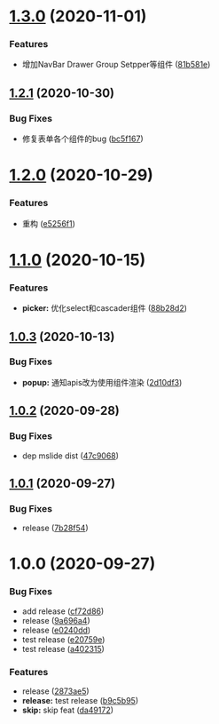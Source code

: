 # [1.3.0](https://github.com/godxiaoji/vfox/compare/v1.2.1...v1.3.0) (2020-11-01)


### Features

* 增加NavBar Drawer Group Setpper等组件 ([81b581e](https://github.com/godxiaoji/vfox/commit/81b581ea52a23eb9dcd80ab83ad6df51fcee1a4f))

## [1.2.1](https://github.com/godxiaoji/vfox/compare/v1.2.0...v1.2.1) (2020-10-30)


### Bug Fixes

* 修复表单各个组件的bug ([bc5f167](https://github.com/godxiaoji/vfox/commit/bc5f16726e92369814de8a82f2df3dff27f23879))

# [1.2.0](https://github.com/godxiaoji/vfox/compare/v1.1.0...v1.2.0) (2020-10-29)


### Features

* 重构 ([e5256f1](https://github.com/godxiaoji/vfox/commit/e5256f118856be34066f3cbaa0bb08c56044537e))

# [1.1.0](https://github.com/godxiaoji/vfox/compare/v1.0.3...v1.1.0) (2020-10-15)


### Features

* **picker:** 优化select和cascader组件 ([88b28d2](https://github.com/godxiaoji/vfox/commit/88b28d2deaed7dee24ef5106c3b15f31f2110e2d))

## [1.0.3](https://github.com/godxiaoji/vfox/compare/v1.0.2...v1.0.3) (2020-10-13)


### Bug Fixes

* **popup:** 通知apis改为使用组件渲染 ([2d10df3](https://github.com/godxiaoji/vfox/commit/2d10df33d65d20070f8c81fa735dc6ea4a9b9b93))

## [1.0.2](https://github.com/godxiaoji/vfox/compare/v1.0.1...v1.0.2) (2020-09-28)


### Bug Fixes

* dep mslide dist ([47c9068](https://github.com/godxiaoji/vfox/commit/47c90680c11ed9e58da95bdf8146842c08801c7b))

## [1.0.1](https://github.com/godxiaoji/vfox/compare/v1.0.0...v1.0.1) (2020-09-27)


### Bug Fixes

* release ([7b28f54](https://github.com/godxiaoji/vfox/commit/7b28f5431196591bed8b0f4c1daefcdfb5a0375d))

# 1.0.0 (2020-09-27)


### Bug Fixes

* add release ([cf72d86](https://github.com/godxiaoji/vfox/commit/cf72d862c5e4dcf72ba8bac53cfe0211f27090df))
* release ([9a696a4](https://github.com/godxiaoji/vfox/commit/9a696a4788a7f28b88a32096cdc333c38bdef2b2))
* release ([e0240dd](https://github.com/godxiaoji/vfox/commit/e0240dd78117c8eae8185e75859daa08d9dd33f9))
* test release ([e20759e](https://github.com/godxiaoji/vfox/commit/e20759edf8f2106f0d3f010e6f9962a2e5d77285))
* test release ([a402315](https://github.com/godxiaoji/vfox/commit/a402315997138c7e7f2f614acc4775793d4212cf))


### Features

* release ([2873ae5](https://github.com/godxiaoji/vfox/commit/2873ae5e5456980caefe91d82d5df531e49312eb))
* **release:** test release ([b9c5b95](https://github.com/godxiaoji/vfox/commit/b9c5b9523c06d60721dad6f2687953acc7eb5e21))
* **skip:** skip feat ([da49172](https://github.com/godxiaoji/vfox/commit/da491720f5c9005d42d4b2549a040c99f7f595f3))
